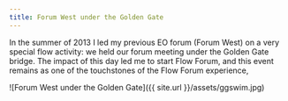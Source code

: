 ```yaml
---
title: Forum West under the Golden Gate
---
```


In the summer of 2013 I led my previous EO forum (Forum West) on a very special flow activity: we held our forum meeting under the Golden Gate bridge. The impact of this day led me to start Flow Forum, and this event remains as one of the touchstones of the Flow Forum experience, 

![Forum West under the Golden Gate]({{ site.url }}/assets/ggswim.jpg)